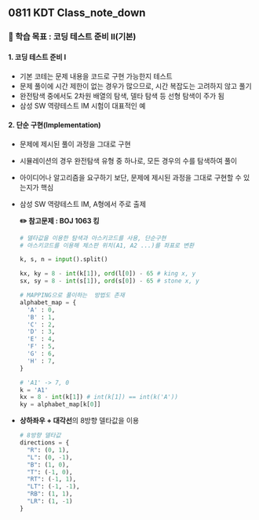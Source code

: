 ## 0811 KDT Class_note_down

### 🎯 학습 목표 : 코딩 테스트 준비 II(기본)

#### 1. 코딩 테스트 준비 I

- 기본 코테는 문제 내용을 코드로 구현 가능한지 테스트
- 문제 풀이에 시간 제한이 없는 경우가 많으므로, 시간 복잡도는 고려하지 않고 풀기
- 완전탐색 중에서도 2차원 배열의 탐색, 델타 탐색 등 선형 탐색이 주가 됨
- 삼성 SW 역량테스트 IM 시험이 대표적인 예



#### 2.  단순 구현(Implementation)

- 문제에 제시된 풀이 과정을 그대로 구현

- 시뮬레이션의 경우 완전탐색 유형 중 하나로, 모든 경우의 수를 탐색하여 풀이

- 아이디어나 알고리즘을 요구하기 보단, 문제에 제시된 과정을 그대로 구현할 수 있는지가 핵심

- 삼성 SW 역량테스트 IM, A형에서 주로 출제

  **✏️ 참고문제 : BOJ 1063 킹**

  ```python
  # 델타값을 이용한 탐색과 아스키코드를 사용, 단순구현
  # 아스키코드를 이용해 체스판 위치(A1, A2 ...)를 좌표로 변환
  
  k, s, n = input().split()
  
  kx, ky = 8 - int(k[1]), ord(l[0]) - 65 # king x, y
  sx, sy = 8 - int(s[1]), ord(s[0]) - 65 # stone x, y
  
  # MAPPING으로 풀이하는  방법도 존재
  alphabet_map = {
    'A' : 0,
    'B' : 1,
    'C' : 2,
    'D' : 3,
    'E' : 4,
    'F' : 5,
    'G' : 6,
    'H' : 7,
  }
  
  # 'A1' -> 7, 0
  k = 'A1'
  kx = 8 - int(k[1]) # int(k[1]) == int(k('A'))
  ky = alphabet_map[k[0]]
  ```

- **상하좌우 + 대각선**의 8방향 델타값을 이용

  ```PYTHON
  # 8방향 델타값
  directions = {
    "R": (0, 1),
    "L": (0, -1),
    "B": (1, 0),
    "T": (-1, 0),
    "RT": (-1, 1),
    "LT": (-1, -1),
    "RB": (1, 1),
    "LR": (1, -1)
  }
  ```

  
